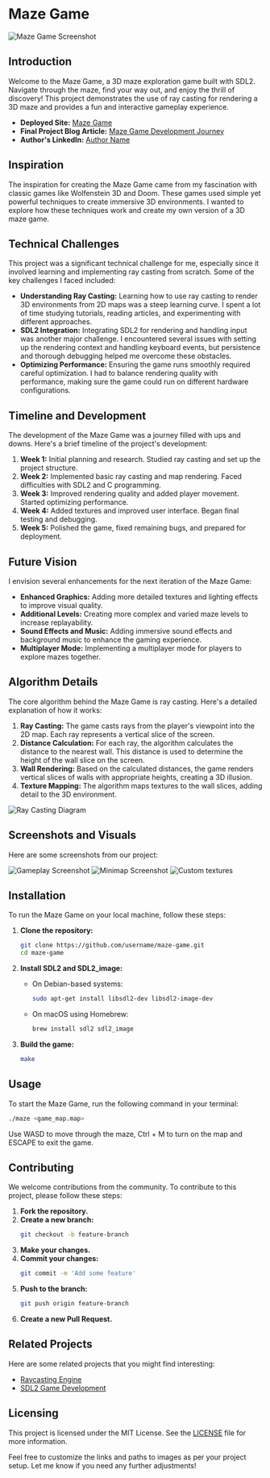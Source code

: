 # Maze Game

![Maze Game Screenshot](pics/readme/maze_logo.png)

## Introduction
Welcome to the Maze Game, a 3D maze exploration game built with SDL2. Navigate through the maze, find your way out, and enjoy the thrill of discovery! This project demonstrates the use of ray casting for rendering a 3D maze and provides a fun and interactive gameplay experience.

- **Deployed Site:** [Maze Game](http://example.com)
- **Final Project Blog Article:** [Maze Game Development Journey](http://example.com/blog)
- **Author's LinkedIn:** [Author Name](https://www.linkedin.com/in/authorname/)

## Inspiration
The inspiration for creating the Maze Game came from my fascination with classic games like Wolfenstein 3D and Doom. These games used simple yet powerful techniques to create immersive 3D environments. I wanted to explore how these techniques work and create my own version of a 3D maze game.

## Technical Challenges
This project was a significant technical challenge for me, especially since it involved learning and implementing ray casting from scratch. Some of the key challenges I faced included:

- **Understanding Ray Casting:** Learning how to use ray casting to render 3D environments from 2D maps was a steep learning curve. I spent a lot of time studying tutorials, reading articles, and experimenting with different approaches.
- **SDL2 Integration:** Integrating SDL2 for rendering and handling input was another major challenge. I encountered several issues with setting up the rendering context and handling keyboard events, but persistence and thorough debugging helped me overcome these obstacles.
- **Optimizing Performance:** Ensuring the game runs smoothly required careful optimization. I had to balance rendering quality with performance, making sure the game could run on different hardware configurations.

## Timeline and Development
The development of the Maze Game was a journey filled with ups and downs. Here's a brief timeline of the project's development:

1. **Week 1:** Initial planning and research. Studied ray casting and set up the project structure.
2. **Week 2:** Implemented basic ray casting and map rendering. Faced difficulties with SDL2 and C programming.
3. **Week 3:** Improved rendering quality and added player movement. Started optimizing performance.
4. **Week 4:** Added textures and improved user interface. Began final testing and debugging.
5. **Week 5:** Polished the game, fixed remaining bugs, and prepared for deployment.

## Future Vision
I envision several enhancements for the next iteration of the Maze Game:

- **Enhanced Graphics:** Adding more detailed textures and lighting effects to improve visual quality.
- **Additional Levels:** Creating more complex and varied maze levels to increase replayability.
- **Sound Effects and Music:** Adding immersive sound effects and background music to enhance the gaming experience.
- **Multiplayer Mode:** Implementing a multiplayer mode for players to explore mazes together.

## Algorithm Details
The core algorithm behind the Maze Game is ray casting. Here's a detailed explanation of how it works:

1. **Ray Casting:** The game casts rays from the player's viewpoint into the 2D map. Each ray represents a vertical slice of the screen.
2. **Distance Calculation:** For each ray, the algorithm calculates the distance to the nearest wall. This distance is used to determine the height of the wall slice on the screen.
3. **Wall Rendering:** Based on the calculated distances, the game renders vertical slices of walls with appropriate heights, creating a 3D illusion.
4. **Texture Mapping:** The algorithm maps textures to the wall slices, adding detail to the 3D environment.

![Ray Casting Diagram](pics/readme/raycasting.png)

## Screenshots and Visuals
Here are some screenshots from our project:

![Gameplay Screenshot](pics/readme/maze_look.png)
![Minimap Screenshot](pics/readme/map.png)
![Custom textures](pics/readme/custom_texture.png)

## Installation
To run the Maze Game on your local machine, follow these steps:

1. **Clone the repository:**
   ```sh
   git clone https://github.com/username/maze-game.git
   cd maze-game
   ```

2. **Install SDL2 and SDL2_image:**
   - On Debian-based systems:
     ```sh
     sudo apt-get install libsdl2-dev libsdl2-image-dev
     ```
   - On macOS using Homebrew:
     ```sh
     brew install sdl2 sdl2_image
     ```

3. **Build the game:**
   ```sh
   make
   ```

## Usage
To start the Maze Game, run the following command in your terminal:

```sh
./maze <game_map.map>
```

Use WASD to move through the maze, Ctrl + M to turn on the map and ESCAPE to exit the game.

## Contributing
We welcome contributions from the community. To contribute to this project, please follow these steps:

1. **Fork the repository.**
2. **Create a new branch:**
   ```sh
   git checkout -b feature-branch
   ```
3. **Make your changes.**
4. **Commit your changes:**
   ```sh
   git commit -m 'Add some feature'
   ```
5. **Push to the branch:**
   ```sh
   git push origin feature-branch
   ```
6. **Create a new Pull Request.**

## Related Projects
Here are some related projects that you might find interesting:

- [Raycasting Engine](https://github.com/someuser/raycasting-engine)
- [SDL2 Game Development](https://github.com/anotheruser/sdl2-game-development)

## Licensing
This project is licensed under the MIT License. See the [LICENSE](LICENSE) file for more information.

Feel free to customize the links and paths to images as per your project setup. Let me know if you need any further adjustments!

